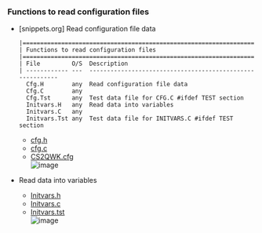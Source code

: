 ### Functions to read configuration files
* [snippets.org] Read configuration file data
    ```
    |=============================================================================
    | Functions to read configuration files
    |=============================================================================
    | File         O/S  Description
    | ------------ ---  ----------------------------------------------------------
      Cfg.H        any  Read configuration file data
      Cfg.C        any
      Cfg.Tst      any  Test data file for CFG.C #ifdef TEST section
      Initvars.H   any  Read data into variables
      Initvars.C   any
      Initvars.Tst any  Test data file for INITVARS.C #ifdef TEST section
    ```
    
    * [cfg.h](https://github.com/csbyun-data/C-Pro/blob/main/chap03/Cfg/cfg.h)
    * [cfg.c](https://github.com/csbyun-data/C-Pro/blob/main/chap03/Cfg/cfg.c)
    * [CS2QWK.cfg](https://github.com/csbyun-data/C-Pro/blob/main/chap03/Cfg/CS2QWK.cfg)  
     ![image](https://github.com/user-attachments/assets/7afd68ad-4711-42b2-a263-a61843c6591f)

* Read data into variables
    *  [Initvars.h](https://github.com/csbyun-data/C-Pro/blob/main/chap03/Cfg/initvars.h)
    *  [Initvars.c](https://github.com/csbyun-data/C-Pro/blob/main/chap03/Cfg/initvars.c)
    *  [Initvars.tst](https://github.com/csbyun-data/C-Pro/blob/main/chap03/Cfg/initvars.tst)  
![image](https://github.com/user-attachments/assets/c340784b-c7ff-43de-9f59-0f5358c74649)


